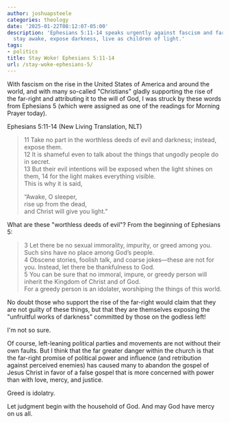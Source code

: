 ```yaml
---
author: joshuapsteele
categories: theology
date: '2025-01-22T08:12:07-05:00'
description: 'Ephesians 5:11-14 speaks urgently against fascism and far-right Christianity:
  stay awake, expose darkness, live as children of light.'
tags:
- politics
title: Stay Woke! Ephesians 5:11-14
url: /stay-woke-ephesians-5/
---
```


With fascism on the rise in the United States of America and around the world, and with many so-called "Christians" gladly supporting the rise of the far-right and attributing it to the will of God, I was struck by these words from Ephesians 5 (which were assigned as one of the readings for Morning Prayer today).

Ephesians 5:11-14 (New Living Translation, NLT)

> 11 Take no part in the worthless deeds of evil and darkness; instead, expose them.  
> 12 It is shameful even to talk about the things that ungodly people do in secret.  
> 13 But their evil intentions will be exposed when the light shines on them, 14 for the light makes everything visible.  
> This is why it is said,  
>  
> “Awake, O sleeper,  
>     rise up from the dead,  
>     and Christ will give you light.”  

What are these "worthless deeds of evil"? From the beginning of Ephesians 5:

> 3 Let there be no sexual immorality, impurity, or greed among you. Such sins have no place among God’s people.  
> 4 Obscene stories, foolish talk, and coarse jokes—these are not for you. Instead, let there be thankfulness to God.  
> 5 You can be sure that no immoral, impure, or greedy person will inherit the Kingdom of Christ and of God.  
> For a greedy person is an idolater, worshiping the things of this world.

No doubt those who support the rise of the far-right would claim that they are not guilty of these things, but that they are themselves exposing the "unfruitful works of darkness" committed by those on the godless left!

I'm not so sure. 

Of course, left-leaning political parties and movements are not without their own faults. But I think that the far greater danger within the church is that the far-right promise of political power and influence (and retribution against perceived enemies) has caused many to abandon the gospel of Jesus Christ in favor of a false gospel that is more concerned with power than with love, mercy, and justice.

Greed is idolatry.

Let judgment begin with the household of God. And may God have mercy on us all.